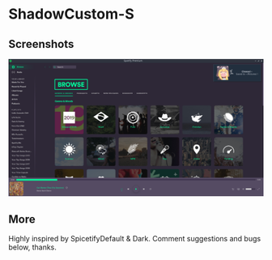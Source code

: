 # ShadowCustom-S

## Screenshots


![Small](./ShadowCustom-S.png)
## More

Highly inspired by SpicetifyDefault & Dark.
Comment suggestions and bugs below, thanks.
